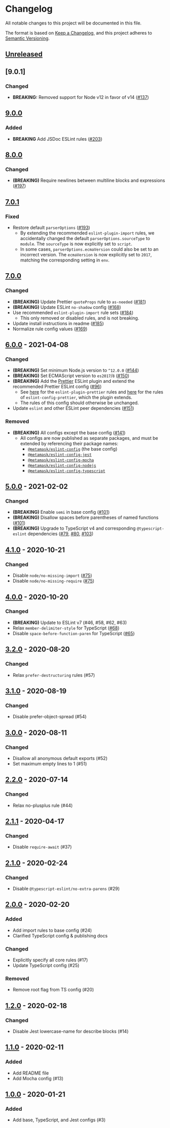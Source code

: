 # Changelog
All notable changes to this project will be documented in this file.

The format is based on [Keep a Changelog](https://keepachangelog.com/en/1.0.0/),
and this project adheres to [Semantic Versioning](https://semver.org/spec/v2.0.0.html).

## [Unreleased]

## [9.0.1]
### Changed
- **BREAKING:** Removed support for Node v12 in favor of v14 ([#137](https://github.com/MetaMask/eth-json-rpc-middleware/pull/137))

## [9.0.0]
### Added
- **BREAKING** Add JSDoc ESLint rules ([#203](https://github.com/MetaMask/eslint-config/pull/203))

## [8.0.0]
### Changed
- **(BREAKING)** Require newlines between multiline blocks and expressions ([#197](https://github.com/MetaMask/eslint-config/pull/197))

## [7.0.1]
### Fixed
- Restore default `parserOptions` ([#193](https://github.com/MetaMask/eslint-config/pull/193))
  - By extending the recommended `eslint-plugin-import` rules, we accidentally changed the default `parserOptions.sourceType` to `module`.
  The `sourceType` is now explicitly set to `script`.
  - In some cases, `parserOptions.ecmaVersion` could also be set to an incorrect version.
  The `ecmaVersion` is now explicitly set to `2017`, matching the corresponding setting in `env`.

## [7.0.0]
### Changed
- **(BREAKING)** Update Prettier `quoteProps` rule to `as-needed` ([#181](https://github.com/MetaMask/eslint-config/pull/181))
- **(BREAKING)** Update ESLint `no-shadow` config ([#168](https://github.com/MetaMask/eslint-config/pull/168))
- Use recommended `eslint-plugin-import` rule sets ([#184](https://github.com/MetaMask/eslint-config/pull/184))
  - This only removed or disabled rules, and is not breaking.
- Update install instructions in readme ([#185](https://github.com/MetaMask/eslint-config/pull/185))
- Normalize rule config values ([#169](https://github.com/MetaMask/eslint-config/pull/169))

## [6.0.0] - 2021-04-08
### Changed
- **(BREAKING)** Set minimum Node.js version to `^12.0.0` ([#144](https://github.com/MetaMask/eslint-config/pull/144))
- **(BREAKING)** Set ECMAScript version to `es2017`/`8` ([#150](https://github.com/MetaMask/eslint-config/pull/150))
- **(BREAKING)** Add the [Prettier](https://prettier.io) ESLint plugin and extend the recommended Prettier ESLint config ([#96](https://github.com/MetaMask/eslint-config/pull/96))
  - See [here](https://github.com/prettier/eslint-plugin-prettier/blob/d993f24/eslint-plugin-prettier.js#L62-L73) for the `eslint-plugin-prettier` rules and [here](https://github.com/prettier/eslint-config-prettier/blob/abf3ba1/index.js) for the rules of `eslint-config-prettier`, which the plugin extends.
  - The rules of this config should otherwise be unchanged.
- Update `eslint` and other ESLint peer dependencies ([#151](https://github.com/MetaMask/eslint-config/pull/151))

### Removed
- **(BREAKING)** All configs except the base config ([#141](https://github.com/MetaMask/eslint-config/pull/141))
  - All configs are now published as separate packages, and must be extended by referencing their package names:
    - [`@metamask/eslint-config`](https://npmjs.com/package/@metamask/eslint-config) (the base config)
    - [`@metamask/eslint-config-jest`](https://npmjs.com/package/@metamask/eslint-config-jest)
    - [`@metamask/eslint-config-mocha`](https://npmjs.com/package/@metamask/eslint-config-mocha)
    - [`@metamask/eslint-config-nodejs`](https://npmjs.com/package/@metamask/eslint-config-nodejs)
    - [`@metamask/eslint-config-typescript`](https://npmjs.com/package/@metamask/eslint-config-typescript)

## [5.0.0] - 2021-02-02
### Changed
- **(BREAKING)** Enable `semi` in base config ([#101](https://github.com/MetaMask/eslint-config/pull/101))
- **(BREAKING)** Disallow spaces before parentheses of named functions ([#101](https://github.com/MetaMask/eslint-config/pull/101))
- **(BREAKING)** Upgrade to TypeScript v4 and corresponding `@typescript-eslint` dependencies ([#79](https://github.com/MetaMask/eslint-config/pull/79), [#80](https://github.com/MetaMask/eslint-config/pull/80), [#103](https://github.com/MetaMask/eslint-config/pull/103))

## [4.1.0] - 2020-10-21
### Changed
- Disable `node/no-missing-import` ([#75](https://github.com/MetaMask/eslint-config/pull/75))
- Disable `node/no-missing-require` ([#75](https://github.com/MetaMask/eslint-config/pull/75))

## [4.0.0] - 2020-10-20
### Changed
- **(BREAKING)** Update to ESLint v7 (#46, #58, #62, #63)
- Relax `member-delimiter-style` for TypeScript ([#68](https://github.com/MetaMask/eslint-config/pull/68))
- Disable `space-before-function-paren` for TypeScript ([#65](https://github.com/MetaMask/eslint-config/pull/65))

## [3.2.0] - 2020-08-20
### Changed
- Relax `prefer-destructuring` rules (#57)

## [3.1.0] - 2020-08-19
### Changed
- Disable prefer-object-spread (#54)

## [3.0.0] - 2020-08-11
### Changed
- Disallow all anonymous default exports (#52)
- Set maximum empty lines to 1 (#51)

## [2.2.0] - 2020-07-14
### Changed
- Relax no-plusplus rule (#44)

## [2.1.1] - 2020-04-17
### Changed
- Disable `require-await` (#37)

## [2.1.0] - 2020-02-24
### Changed
- Disable `@typescript-eslint/no-extra-parens` (#29)

## [2.0.0] - 2020-02-20
### Added
- Add import rules to base config  (#24)
- Clarified TypeScript config & publishing docs

### Changed
- Explicitly specify all core rules (#17)
- Update TypeScript config (#25)

### Removed
- Remove root flag from TS config (#20)

## [1.2.0] - 2020-02-18
### Changed
- Disable Jest lowercase-name for describe blocks (#14)

## [1.1.0] - 2020-02-11
### Added
- Add README file
- Add Mocha config (#13)

## [1.0.0] - 2020-01-21
### Added
- Add base, TypeScript, and Jest configs (#3)

[Unreleased]: https://github.com/MetaMask/eslint-config/compare/v9.0.0...HEAD
[9.0.0]: https://github.com/MetaMask/eslint-config/compare/v8.0.0...v9.0.0
[8.0.0]: https://github.com/MetaMask/eslint-config/compare/v7.0.1...v8.0.0
[7.0.1]: https://github.com/MetaMask/eslint-config/compare/v7.0.0...v7.0.1
[7.0.0]: https://github.com/MetaMask/eslint-config/compare/v6.0.0...v7.0.0
[6.0.0]: https://github.com/MetaMask/eslint-config/compare/v5.0.0...v6.0.0
[5.0.0]: https://github.com/MetaMask/eslint-config/compare/v4.1.0...v5.0.0
[4.1.0]: https://github.com/MetaMask/eslint-config/compare/v4.0.0...v4.1.0
[4.0.0]: https://github.com/MetaMask/eslint-config/compare/v3.2.0...v4.0.0
[3.2.0]: https://github.com/MetaMask/eslint-config/compare/v3.1.0...v3.2.0
[3.1.0]: https://github.com/MetaMask/eslint-config/compare/v3.0.0...v3.1.0
[3.0.0]: https://github.com/MetaMask/eslint-config/compare/v2.2.0...v3.0.0
[2.2.0]: https://github.com/MetaMask/eslint-config/compare/v2.1.1...v2.2.0
[2.1.1]: https://github.com/MetaMask/eslint-config/compare/v2.1.0...v2.1.1
[2.1.0]: https://github.com/MetaMask/eslint-config/compare/v2.0.0...v2.1.0
[2.0.0]: https://github.com/MetaMask/eslint-config/compare/v1.2.0...v2.0.0
[1.2.0]: https://github.com/MetaMask/eslint-config/compare/v1.1.0...v1.2.0
[1.1.0]: https://github.com/MetaMask/eslint-config/compare/v1.0.0...v1.1.0
[1.0.0]: https://github.com/MetaMask/eslint-config/releases/tag/v1.0.0
